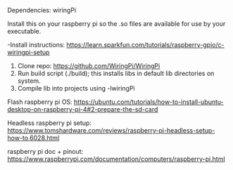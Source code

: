 Dependencies: wiringPi

Install this on your raspberry pi so the .so files are available for use by your executable.


-Install instructions:
https://learn.sparkfun.com/tutorials/raspberry-gpio/c-wiringpi-setup

1. Clone repo: https://github.com/WiringPi/WiringPi
2. Run build script (./build); this installs libs in default lib directories on system.
3. Compile lib into projects using -lwiringPi

Flash raspberry pi OS: https://ubuntu.com/tutorials/how-to-install-ubuntu-desktop-on-raspberry-pi-4#2-prepare-the-sd-card

Headless raspberry pi setup: https://www.tomshardware.com/reviews/raspberry-pi-headless-setup-how-to,6028.html 

raspberry pi doc + pinout: https://www.raspberrypi.com/documentation/computers/raspberry-pi.html





